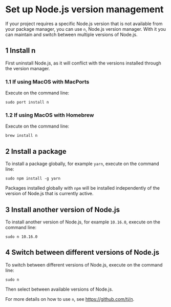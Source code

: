 # Set up Node.js version management

If your project requires a specific Node.js version that is not available from
your package manager, you can use `n`, Node.js version manager. With it you can
maintain and switch between multiple versions of Node.js.

## 1 Install n

First uninstall Node.js, as it will conflict with the versions installed through
the version manager.

### 1.1 If using MacOS with MacPorts

Execute on the command line:

```console
sudo port install n
```

### 1.2 If using MacOS with Homebrew

Execute on the command line:

```console
brew install n
```

## 2 Install a package

To install a package globally, for example `yarn`, execute on the command line:

```console
sudo npm install -g yarn
```

Packages installed globally with `npm` will be installed independently of the
version of Node.js that is currently active.

## 3 Install another version of Node.js

To install another version of Node.js, for example `10.16.0`, execute on the
command line:

```console
sudo n 10.16.0
```

## 4 Switch between different versions of Node.js

To switch between different versions of Node.js, execute on the command line:

```console
sudo n
```

Then select between available versions of Node.js.

For more details on how to use `n`, see https://github.com/tj/n.
